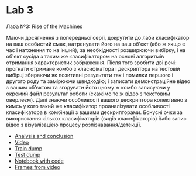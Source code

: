 # Lab 3
Лаба №3: Rise of the Machines <br>

<p>Маючи досягнення з попередньої серії, докрутити до лаби класифікатор на ваш особистий смак, натренувати його на ваш об'єкт (або ж якщо є час і натхнення то на інший), за необхідності розширюючи вибірку, і на об'єкт сусіда з таким же класифікатором на основі алгоритмів отримання характеристик зображення. Після того зробити дві речі: прогнати отримане комбо з класифікатора і дескриптора на тестовій вибірці збираючи як позитивні результати так і помилки першого і другого роду та замірюючи швидкодію; і записати демонстраційне відео з вашим об'єктом та згодувати його цьому ж комбо записуючи у окремий файл результат роботи (скажімо те ж відео з текстовим оверлеєм). Далі знаючи особливості вашого дескриптора колективно з кимсь у кого такий же класифікатор проаналізувати особливості класифікатора в комбінації з вашими дескрипторами. Бонусні очки за використання кількох класифікаторів (видів класифікаторів) і/або запис відео з візуалізацією процесу розпізнавання/детекції.</p>

* [Analysis and conclusion](https://github.com/bateikoEd/object_recognition/blob/master/Lab3/lab3_analysis.pdf)
* [Video](https://github.com/bateikoEd/object_recognition/tree/master/Lab3/video)
* [Train dump](https://github.com/bateikoEd/object_recognition/tree/master/Lab3/train_600_dumps)
* [Test dump](https://github.com/bateikoEd/object_recognition/tree/master/Lab3/test_160_dumps)
* [Notebook with code](https://github.com/bateikoEd/object_recognition/blob/master/Lab3/Lab3.ipynb)
* [Frames from video](https://github.com/bateikoEd/object_recognition/tree/master/Lab3/image_from_video)
